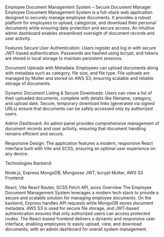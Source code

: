 Employee Document Management System – Secure Document Manager
Employee Document Management System is a full-stack web application designed to securely manage employee documents. It provides a robust platform for employees to upload, categorize, and download their personal documents while ensuring data protection and secure access. An intuitive admin dashboard enables streamlined oversight of document records and user activity.

Features
Secure User Authentication:
Users register and log in with secure JWT-based authentication. Passwords are hashed using bcrypt, and tokens are stored in local storage to maintain persistent sessions.

Document Uploads with Metadata:
Employees can upload documents along with metadata such as category, file size, and file type. File uploads are managed by Multer and stored on AWS S3, ensuring scalable and reliable storage of documents.

Dynamic Document Listing & Secure Downloads:
Users can view a list of their uploaded documents, complete with details like filename, category, and upload date. Secure, temporary download links (generated via signed URLs) ensure that documents can be safely accessed only by authorized users.

Admin Dashboard:
An admin panel provides comprehensive management of document records and user activity, ensuring that document handling remains efficient and secure.

Responsive Design:
The application features a modern, responsive React interface built with Vite and SCSS, ensuring an optimal user experience on any device.

Technologies
Backend:

Node.js, Express
MongoDB, Mongoose
JWT, bcrypt
Multer, AWS S3
Frontend:

React, Vite
React Router, SCSS
Fetch API, axios
Overview
The Employee Document Management System leverages a modern tech stack to provide a secure and scalable solution for managing employee documents. On the backend, Express handles API requests while MongoDB stores document metadata. AWS S3 is used for secure file storage, and JWT-based authentication ensures that only authorized users can access protected routes. The React-based frontend delivers a dynamic and responsive user interface, enabling employees to easily upload, view, and download documents, with an admin dashboard for overall system management.
